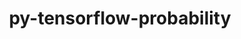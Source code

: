 ---
title: "py-tensorflow-probability"
layout: cache
categories: [package, develop-2025-01-12]
meta: {"versions": ["0.23.0"], "compilers": ["gcc@=13.2.0"], "oss": ["ubuntu24.04"], "platforms": ["linux"], "targets": ["aarch64", "x86_64_v3"], "stacks": ["ml-linux-aarch64-cpu", "ml-linux-aarch64-cuda", "ml-linux-x86_64-cpu", "ml-linux-x86_64-cuda", "ml-linux-x86_64-rocm", "root"], "num_specs": 2, "num_specs_by_stack": {"ml-linux-aarch64-cuda": 1, "ml-linux-aarch64-cpu": 1, "root": 2, "ml-linux-x86_64-cpu": 1, "ml-linux-x86_64-rocm": 1, "ml-linux-x86_64-cuda": 1}}
spec_details: [{"hash": "tlcu76ilnvqho4k4gbfh7ydy4mbvgbcr", "compiler": "gcc@=13.2.0", "versions": ["0.23.0"], "os": "ubuntu24.04", "platform": "linux", "target": "aarch64", "variants": ["build_system=generic", "~py-jax", "~py-tensorflow"], "stacks": ["ml-linux-aarch64-cuda", "ml-linux-aarch64-cpu", "root"], "size": "-", "tarball": "https://binaries.spack.io/develop-2025-01-12/build_cache/linux-ubuntu24.04-aarch64/gcc-13.2.0/py-tensorflow-probability-0.23.0/linux-ubuntu24.04-aarch64-gcc-13.2.0-py-tensorflow-probability-0.23.0-tlcu76ilnvqho4k4gbfh7ydy4mbvgbcr.spack"}, {"hash": "j6n5aaa2hllex4wf6rjvrvskbhpyl5i2", "compiler": "gcc@=13.2.0", "versions": ["0.23.0"], "os": "ubuntu24.04", "platform": "linux", "target": "x86_64_v3", "variants": ["build_system=generic", "~py-jax", "~py-tensorflow"], "stacks": ["ml-linux-x86_64-cpu", "root", "ml-linux-x86_64-rocm", "ml-linux-x86_64-cuda"], "size": "-", "tarball": "https://binaries.spack.io/develop-2025-01-12/build_cache/linux-ubuntu24.04-x86_64_v3/gcc-13.2.0/py-tensorflow-probability-0.23.0/linux-ubuntu24.04-x86_64_v3-gcc-13.2.0-py-tensorflow-probability-0.23.0-j6n5aaa2hllex4wf6rjvrvskbhpyl5i2.spack"}]
---